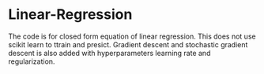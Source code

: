 # Linear-Regression

The code is for closed form equation of linear regression. This does not use scikit learn to ttrain and presict. Gradient descent and stochastic gradient descent is also added with hyperparameters learning rate and regularization.
